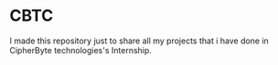 # CBTC
I made this repository just to share all my projects that i have done in CipherByte technologies's Internship.
